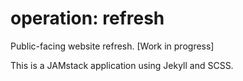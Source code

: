# operation: refresh
Public-facing website refresh. [Work in progress]

This is a JAMstack application using Jekyll and SCSS.
